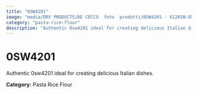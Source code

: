```yaml
---
title: "0SW4201"
image: "media/DRY PRODUCTS/DE CECCO  foto  prodotti/0SW4201 - 61201N-05.jpg"
category: "pasta-rice-flour"
description: "Authentic 0sw4201 ideal for creating delicious Italian dishes."
---
```


# 0SW4201

Authentic 0sw4201 ideal for creating delicious Italian dishes.

**Category:** Pasta Rice Flour

